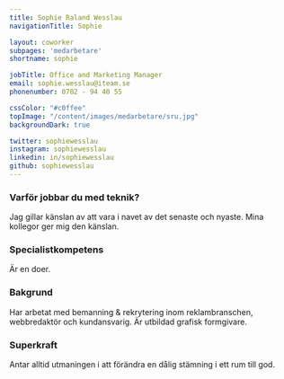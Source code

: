 ```yaml
---
title: Sophie Raland Wesslau
navigationTitle: Sophie

layout: coworker
subpages: 'medarbetare'
shortname: sophie

jobTitle: Office and Marketing Manager
email: sophie.wesslau@iteam.se
phonenumber: 0702 - 94 40 55

cssColor: "#c0ffee"
topImage: "/content/images/medarbetare/sru.jpg"
backgroundDark: true

twitter: sophiewesslau
instagram: sophiewesslau
linkedin: in/sophiewesslau
github: sophiewesslau
---
```


### Varför jobbar du med teknik?
Jag gillar känslan av att vara i navet av det senaste och nyaste. Mina kollegor ger mig den känslan.

### Specialistkompetens
Är en doer.

### Bakgrund
Har arbetat med bemanning & rekrytering inom reklambranschen, webbredaktör och kundansvarig. Är utbildad grafisk formgivare.

### Superkraft
Antar alltid utmaningen i att förändra en dålig stämning i ett rum till god.